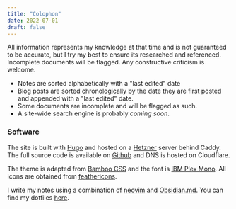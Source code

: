 ```yaml
---
title: "Colophon"
date: 2022-07-01
draft: false
---
```


All information represents my knowledge at that time and is not guaranteed to be
accurate, but I try my best to ensure its researched and referenced. Incomplete
documents will be flagged. Any constructive criticism is welcome.

- Notes are sorted alphabetically with a "last edited" date
- Blog posts are sorted chronologically by the date they are first posted and appended
  with a "last edited" date.
- Some documents are incomplete and will be flagged as such.
- A site-wide search engine is probably _coming soon_.

### Software

The site is built with [Hugo](https://gohugo.io/) and hosted on a
[Hetzner](https://www.hetzner.com/) server behind Caddy. The full source code is
available on [Github](https://github.com/kencx/source) and DNS is hosted on
Cloudflare.

The theme is adapted from [Bamboo
CSS](https://rilwis.github.io/bamboo/) and the font is [IBM Plex
Mono](https://github.com/IBM/plex). All icons are obtained from
[feathericons](https://feathericons.com).

I write my notes using a combination of [neovim](https://neovim.io/) and
[Obsidian.md](https://obsidian.md/). You can find my dotfiles
[here](https://github.com/kencx/dotfiles).
